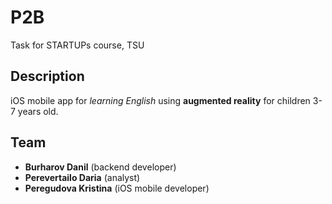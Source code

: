 # P2B

Task for STARTUPs course, TSU

## Description

iOS mobile app for *learning English* using **augmented reality** for children 3-7 years old.


## Team
- **Burharov Danil** (backend developer)
- **Perevertailo Daria** (analyst)
- **Peregudova Kristina** (iOS mobile developer)

